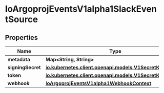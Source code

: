 

# IoArgoprojEventsV1alpha1SlackEventSource

## Properties

Name | Type | Description | Notes
------------ | ------------- | ------------- | -------------
**metadata** | **Map&lt;String, String&gt;** |  |  [optional]
**signingSecret** | [**io.kubernetes.client.openapi.models.V1SecretKeySelector**](io.kubernetes.client.openapi.models.V1SecretKeySelector.md) |  |  [optional]
**token** | [**io.kubernetes.client.openapi.models.V1SecretKeySelector**](io.kubernetes.client.openapi.models.V1SecretKeySelector.md) |  |  [optional]
**webhook** | [**IoArgoprojEventsV1alpha1WebhookContext**](IoArgoprojEventsV1alpha1WebhookContext.md) |  |  [optional]



